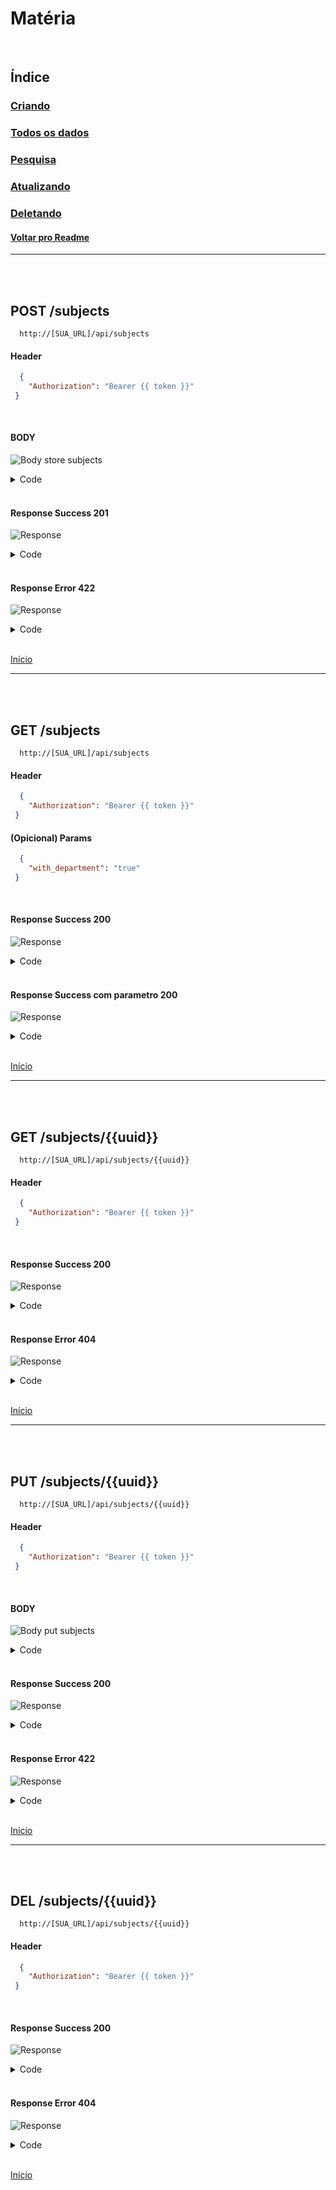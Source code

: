 # Matéria

<br/>

## Índice
### [Criando](#post-subjects)
### [Todos os dados](#get-subjects)
### [Pesquisa](#get-subjectsuuid)
### [Atualizando](#put-subjectsuuid)
### [Deletando](#del-subjectsuuid)
#### [Voltar pro Readme](/README.md)

<hr>
<br/>
<br/>

## POST /subjects

```
  http://[SUA_URL]/api/subjects
```
#### Header

```json
  { 
    "Authorization": "Bearer {{ token }}"
 }
```

<br>

#### BODY

![Body store subjects](/img/body_store_subjects.png)

<details> 
  <summary>Code</summary>

```json
{
    "departament_id":"200",
    "name":"Portugues",
    "workload":"399",
    "description":"Lorem ipsum dolor sit amet consectetur",
    "num_registered_students":"299"
}
```

</details>

<br/>

#### Response Success 201

![Response](/img/response_success_store_subjects.png)

<details> 
  <summary>Code</summary>

```json
{
  "status": "Success",
  "message": "Subject successfully created",
  "data": {
    "subject": {
      "name": "Portugues",
      "workload": "399",
      "description":"Lorem ipsum dolor sit amet consectetur",
      "num_registered_students": "299",
      "uuid": "3d48c8a7-3d0e-47fe-ae9d-d7088da244c7",
      "slug": "portugues",
      "updated_at": "2022-09-02T14:20:18.000000Z",
      "created_at": "2022-09-02T14:20:18.000000Z"
    }
  }
}
```

</details>

<br/>

#### Response Error 422

![Response](/img/response_error_store_subjects.png)

<details> 
  <summary>Code</summary>

```json
{
  "message": "We need your [ NAME ] to continue! (and 4 more errors)",
  "errors": {
    "name": [
      "We need your [ NAME ] to continue!"
    ],
    "workload": [
      "We need your [ WORKLOAD ] to continue!"
    ],
    "description": [
      "We need your [ DESCRIPTION ] to continue!"
    ],
    "num_registered_students": [
      "We need your [ NUM REGISTERED STUDENTS ] to continue!"
    ],
    "departament_id": [
      "We need your [ DEPARTAMENT ID ] to continue!"
    ]
  }
}
```

</details>

<br>

[Início](#matéria)

<hr>
<br/>
<br/>

## GET /subjects

```
  http://[SUA_URL]/api/subjects
```
#### Header

```json
  { 
    "Authorization": "Bearer {{ token }}"
 }
```

#### (Opicional) Params

```json
  { 
    "with_department": "true"
 }
```

<br/>

#### Response Success 200

![Response](/img/response_success_subjects.png)

<details> 
  <summary>Code</summary>

```json
{
  "status": "Success",
  "message": "All Subjects Loaded!",
  "data": {
    "subjects": [
      {
        "uuid": "b9ded19c-70fd-4888-922b-e10db9654232",
        "slug": "defesa-contra-as-artes-das-trevas",
        "name": "Defesa Contra as Artes das Trevas",
        "workload": 6834,
        "description": "Defesa Contra as Artes das Trevas (às vezes escrita como D.C.A.T.) é uma matéria obrigatória na Escola de Magia e Bruxaria de Hogwarts, na qual os alunos aprendem como se defender magicamente contra criaturas e contra praticantes das Artes das Trevas.",
        "num_registered_students": 18,
        "created_at": "2022-09-02T14:10:52.000000Z",
        "updated_at": "2022-09-02T14:10:52.000000Z"
      },
      ...
    ]
}
```

</details>

<br/>

#### Response Success com parametro 200

![Response](/img/response_success_params_subjects.png)

<details> 
  <summary>Code</summary>

```json
{
  "status": "Success",
  "message": "All Subjects Loaded!",
  "data": {
    "subjects": [
      {
        "department_uuid": "1198770f-80b8-4aa3-bd51-eaac9ebb3434",
        "department_name": "biológicas",
        "uuid": "b9ded19c-70fd-4888-922b-e10db9654232",
        "slug": "nam",
        "name": "Nam",
        "workload": 6834,
        "description": "Voluptas sequi labore aperiam omnis maxime ipsum recusandae. Quas eum atque ut. Quibusdam est voluptatem nulla et harum.",
        "num_registered_students": 17,
        "created_at": "2022-09-02T14:10:52.000000Z",
        "updated_at": "2022-09-02T14:10:52.000000Z"
      },
      ...
    ]
}
```

</details>

<br>

[Início](#matéria)

<hr>
<br/>
<br/>


## GET /subjects/{{uuid}}

```
  http://[SUA_URL]/api/subjects/{{uuid}}
```
#### Header

```json
  { 
    "Authorization": "Bearer {{ token }}"
 }
```

<br/>

#### Response Success 200

![Response](/img/response_success_show_subjects.png)

<details> 
  <summary>Code</summary>

```json
{
  "status": "Success",
  "message": "Subject successfully found!",
  "data": {
    "subject": {
      "uuid": "3d48c8a7-3d0e-47fe-ae9d-d7088da244c7",
      "slug": "portugues",
      "name": "Portugues",
      "workload": 399,
      "description":"Lorem ipsum dolor sit amet consectetur",
      "num_registered_students": 299,
      "created_at": "2022-09-02T14:20:18.000000Z",
      "updated_at": "2022-09-02T14:20:18.000000Z",
      "departament": {
        "uuid": "2894a46a-6520-4217-a355-3742de68b5f0",
        "slug": "qui-cupiditate",
        "name": "Qui cupiditate",
        "created_at": "2022-09-02T14:10:57.000000Z",
        "updated_at": "2022-09-02T14:10:57.000000Z"
      }
    }
  }
}
```

</details>

<br/>

#### Response Error 404

![Response](/img/response_error_generic_404.png)

<details> 
  <summary>Code</summary>

```json
{
  "status": "Error",
  "message": "The searched resource does not exist",
  "data": null
}
```

</details>

<br>

[Início](#matéria)

<hr>
<br/>
<br/>

## PUT /subjects/{{uuid}}

```
  http://[SUA_URL]/api/subjects/{{uuid}}
```
#### Header

```json
  { 
    "Authorization": "Bearer {{ token }}"
 }
```

<br/>

#### BODY

![Body put subjects](/img/body_put_subjects.png)

<details> 
  <summary>Code</summary>

```json
{
    "departament_id":"200",
    "name":"Matemática",
    "workload":"5559",
    "description":"Lorem ipsum dolor sit amet consectetur",
    "num_registered_students":"99"
}
```

</details>

<br/>

#### Response Success 200

![Response](/img/response_success_put_subjects.png)

<details> 
  <summary>Code</summary>

```json
{
  "status": "Success",
  "message": "Subject successfully updated",
  "data": {
    "subject": {
      "uuid": "3d48c8a7-3d0e-47fe-ae9d-d7088da244c7",
      "slug": "portugues",
      "name": "Matemática",
      "workload": "5559",
      "description":"Lorem ipsum dolor sit amet consectetur",
      "num_registered_students": "99",
      "created_at": "2022-09-02T14:20:18.000000Z",
      "updated_at": "2022-09-02T14:21:40.000000Z"
    }
  }
}
```

</details>

<br/>

#### Response Error 422

![Response](/img/response_error_put_subjects.png)

<details> 
  <summary>Code</summary>

```json
{
  "message": "We need your [ NAME ] to continue! (and 2 more errors)",
  "errors": {
    "name": [
      "We need your [ NAME ] to continue!"
    ],
    "workload": [
      "We need your [ WORKLOAD ] to continue!"
    ],
    "departament_id": [
      "We need your [ DEPARTAMENT ID ] to continue!"
    ]
  }
}
```

</details>

<br>

[Início](#matéria)

<hr>
<br/>
<br/>

## DEL /subjects/{{uuid}}

```
  http://[SUA_URL]/api/subjects/{{uuid}}
```
#### Header

```json
  { 
    "Authorization": "Bearer {{ token }}"
 }
```

<br/>

#### Response Success 200

![Response](/img/response_success_del_subjects.png)

<details> 
  <summary>Code</summary>

```json
{
  "status": "Success",
  "message": "The subject has been successfully removed!",
  "data": {
    "subject": {
      "uuid": "3d48c8a7-3d0e-47fe-ae9d-d7088da244c7",
      "slug": "portugues",
      "name": "Matemática",
      "workload": 5559,
      "description":"Lorem ipsum dolor sit amet consectetur",
      "num_registered_students": 99,
      "created_at": "2022-09-02T14:20:18.000000Z",
      "updated_at": "2022-09-02T14:21:40.000000Z"
    }
  }
}
```

</details>

<br/>

#### Response Error 404

![Response](/img/response_error_generic_404.png)

<details> 
  <summary>Code</summary>

```json
{
  "status": "Error",
  "message": "Unable to perform deletion. The requested resource does not exist!",
  "data": null
}
```

</details>

<br>

[Início](#matéria)
